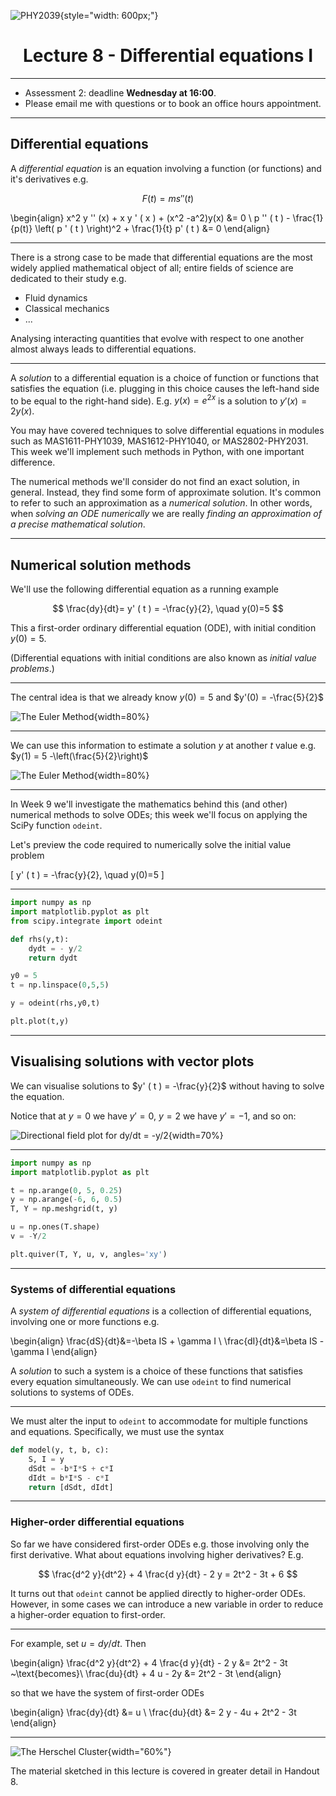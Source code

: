 ![PHY2039](/static/images/phy2039-logo.png){style="width: 600px;"}

<h1 style="text-align: center;">Lecture 8 - Differential equations I</h1>

----

* Assessment 2: deadline **Wednesday at 16:00**.
* Please email me with questions or to book an office hours appointment.

----

## Differential equations

A *differential equation* is an equation involving a function (or functions) and it's derivatives e.g.

$$ F(t) = m s '' (t) $$

\begin{align}
x^2 y '' (x) + x y ' ( x ) + (x^2 -a^2)y(x) &= 0 \\
p '' ( t ) - \frac{1}{p(t)} \left( p ' ( t ) \right)^2 + \frac{1}{t} p' ( t ) &= 0
\end{align}

----

There is a strong case to be made that differential equations are the most widely applied mathematical object of all; entire fields of science are dedicated to their study e.g.

* Fluid dynamics
* Classical mechanics
* ...

Analysing interacting quantities that evolve with respect to one another almost always leads to differential equations.

----

A *solution* to a differential equation is a choice of function or functions that satisfies the equation (i.e. plugging in this choice causes the left-hand side to be equal to the right-hand side). E.g. $y(x) = e^{2x}$ is a solution to $y'(x) = 2 y(x)$.

You may have covered techniques to solve differential equations in modules such as MAS1611-PHY1039, MAS1612-PHY1040, or MAS2802-PHY2031. This week we'll implement such methods in Python, with one important difference.

The numerical methods we'll consider do not find an exact solution, in general. Instead, they find some form of approximate solution. It's common to refer to such an approximation as a *numerical solution*. In other words, when *solving an ODE numerically* we are really *finding an approximation of a precise mathematical solution*.

----

## Numerical solution methods

We'll use the following differential equation as a running example

$$ \frac{dy}{dt}= y' ( t ) = -\frac{y}{2}, \quad y(0)=5 $$

This a first-order ordinary differential equation (ODE), with initial condition $y(0)=5$.

(Differential equations with initial conditions are also known as *initial value problems*.)


----

The central idea is that we already know $y(0)=5$ and $y'(0) = -\frac{5}{2}$

![The Euler Method](/static/images/week6/explanation3.png){width=80%}

----

We can use this information to estimate a solution $y$ at another $t$ value e.g. $y(1) = 5 -\left(\frac{5}{2}\right)$

![The Euler Method](/static/images/week6/explanation5.png){width=80%}

----

In Week 9 we'll investigate the mathematics behind this (and other) numerical methods to solve ODEs; this week we'll focus on applying the SciPy function `odeint`.

Let's preview the code required to numerically solve the initial value problem

\[ y' ( t ) = -\frac{y}{2}, \quad y(0)=5 \]

----

```python
import numpy as np
import matplotlib.pyplot as plt
from scipy.integrate import odeint

def rhs(y,t):
    dydt = - y/2
    return dydt

y0 = 5						
t = np.linspace(0,5,5)		

y = odeint(rhs,y0,t)		

plt.plot(t,y)				
```

---

## Visualising solutions with vector plots

We can visualise solutions to $y' ( t ) = -\frac{y}{2}$ without having to solve the equation.

Notice that at $y = 0$ we have $y' = 0$,  $y = 2$ we have $y' = -1$, and so on:

![Directional field plot for dy/dt = -y/2](/static/images/week3/directional1.png){width=70%}

---

```python
import numpy as np
import matplotlib.pyplot as plt 

t = np.arange(0, 5, 0.25)
y = np.arange(-6, 6, 0.5)
T, Y = np.meshgrid(t, y)

u = np.ones(T.shape)  
v = -Y/2

plt.quiver(T, Y, u, v, angles='xy')
```


---

### Systems of differential equations

A *system of differential equations* is a collection of differential equations, involving one or more functions e.g.

\begin{align}
\frac{dS}{dt}&=-\beta IS + \gamma I \\
\frac{dI}{dt}&=\beta IS -\gamma I
\end{align}

A *solution* to such a system is a choice of these functions that satisfies every equation simultaneously. We can use `odeint` to find numerical solutions to systems of ODEs.

---

We must alter the input to `odeint` to accommodate for multiple functions and equations. Specifically, we must use the syntax

```python
def model(y, t, b, c):
    S, I = y            
    dSdt = -b*I*S + c*I 
    dIdt = b*I*S - c*I  
    return [dSdt, dIdt] 
```

---

### Higher-order differential equations

So far we have considered first-order ODEs e.g. those involving only the first derivative. What about equations involving higher derivatives? E.g.

$$ \frac{d^2 y}{dt^2} + 4 \frac{d y}{dt} - 2 y = 2t^2 - 3t + 6 $$

It turns out that `odeint` cannot be applied directly to higher-order ODEs. However, in some cases we can introduce a new variable in order to reduce a higher-order equation to first-order.

---

For example, set $u = dy/dt$. Then

\begin{align}
\frac{d^2 y}{dt^2} + 4 \frac{d y}{dt} - 2 y &= 2t^2 - 3t ~\text{becomes}\\
\frac{du}{dt} + 4 u - 2y &= 2t^2 - 3t
\end{align}

so that we have the system of first-order ODEs

\begin{align}
\frac{dy}{dt} &= u \\
\frac{du}{dt} &= 2 y - 4u + 2t^2 - 3t
\end{align}

---

![The Herschel Cluster](/static/images/intro/cluster.jpg){width="60%"}

The material sketched in this lecture is covered in greater detail in Handout 8.

